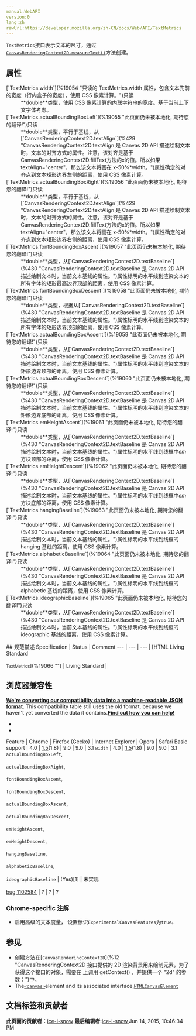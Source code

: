 ```yaml
---
manual:WebAPI
version:0
lang:zh
rawUrl:https://developer.mozilla.org/zh-CN/docs/Web/API/TextMetrics
---
```






`TextMetrics`接口表示文本的尺寸，通过[`CanvasRenderingContext2D.measureText()`](%433 "CanvasRenderingContext2D.measureText() 方法返回一个 TextMetrics 对象，包含关于文本尺寸的信息（例如文本的宽度）。")方法创建。


## 属性<a name="属性"></a>
<dl><dt id=''>[`TextMetrics.width`](%19054 "只读的 TextMetrics.width 属性，包含文本先前的宽度（行内盒子的宽度），使用 CSS 像素计算。")只读</dt><dd>**double**类型，使用 CSS 像素计算的内联字符串的宽度。基于当前上下文字体考虑。</dd><dt id=''>[`TextMetrics.actualBoundingBoxLeft`](%19055 "此页面仍未被本地化, 期待您的翻译!")只读</dt><dd>**double**类型，平行于基线，从[`CanvasRenderingContext2D.textAlign`](%429 "CanvasRenderingContext2D.textAlign 是 Canvas 2D API 描述绘制文本时，文本的对齐方式的属性。注意，该对齐是基于CanvasRenderingContext2D.fillText方法的x的值。所以如果textAlign="center"，那么该文本将画在 x-50%*width。")属性确定的对齐点到文本矩形边界左侧的距离，使用 CSS 像素计算。</dd><dt id=''>[`TextMetrics.actualBoundingBoxRight`](%19056 "此页面仍未被本地化, 期待您的翻译!")只读</dt><dd>**double**类型，平行于基线，从[`CanvasRenderingContext2D.textAlign`](%429 "CanvasRenderingContext2D.textAlign 是 Canvas 2D API 描述绘制文本时，文本的对齐方式的属性。注意，该对齐是基于CanvasRenderingContext2D.fillText方法的x的值。所以如果textAlign="center"，那么该文本将画在 x-50%*width。")属性确定的对齐点到文本矩形边界右侧的距离，使用 CSS 像素计算。</dd><dt id=''>[`TextMetrics.fontBoundingBoxAscent`](%19057 "此页面仍未被本地化, 期待您的翻译!")只读</dt><dd>**double**类型，从[`CanvasRenderingContext2D.textBaseline`](%430 "CanvasRenderingContext2D.textBaseline 是 Canvas 2D API 描述绘制文本时，当前文本基线的属性。")属性标明的水平线到渲染文本的所有字体的矩形最高边界顶部的距离，使用 CSS 像素计算。</dd><dt id=''>[`TextMetrics.fontBoundingBoxDescent`](%19058 "此页面仍未被本地化, 期待您的翻译!")只读</dt><dd>**double**类型，根据从[`CanvasRenderingContext2D.textBaseline`](%430 "CanvasRenderingContext2D.textBaseline 是 Canvas 2D API 描述绘制文本时，当前文本基线的属性。")属性标明的水平线到渲染文本的所有字体的矩形边界顶部的距离，使用 CSS 像素计算。</dd><dt id=''>[`TextMetrics.actualBoundingBoxAscent`](%19059 "此页面仍未被本地化, 期待您的翻译!")只读</dt><dd>**double**类型，从[`CanvasRenderingContext2D.textBaseline`](%430 "CanvasRenderingContext2D.textBaseline 是 Canvas 2D API 描述绘制文本时，当前文本基线的属性。")属性标明的水平线到渲染文本的矩形边界顶部的距离，使用 CSS 像素计算。</dd><dt id=''>[`TextMetrics.actualBoundingBoxDescent`](%19060 "此页面仍未被本地化, 期待您的翻译!")只读</dt><dd>**double**类型，从[`CanvasRenderingContext2D.textBaseline`](%430 "CanvasRenderingContext2D.textBaseline 是 Canvas 2D API 描述绘制文本时，当前文本基线的属性。")属性标明的水平线到渲染文本的矩形边界底部的距离，使用 CSS 像素计算。</dd><dt id=''>[`TextMetrics.emHeightAscent`](%19061 "此页面仍未被本地化, 期待您的翻译!")只读</dt><dd>**double**类型，从[`CanvasRenderingContext2D.textBaseline`](%430 "CanvasRenderingContext2D.textBaseline 是 Canvas 2D API 描述绘制文本时，当前文本基线的属性。")属性标明的水平线到线框中<em>em</em>方块顶部的距离，使用 CSS 像素计算。</dd><dt id=''>[`TextMetrics.emHeightDescent`](%19062 "此页面仍未被本地化, 期待您的翻译!")只读</dt><dd>**double**类型，从[`CanvasRenderingContext2D.textBaseline`](%430 "CanvasRenderingContext2D.textBaseline 是 Canvas 2D API 描述绘制文本时，当前文本基线的属性。")属性标明的水平线到线框中<em>em</em>方块底部的距离，使用 CSS 像素计算。</dd><dt id=''>[`TextMetrics.hangingBaseline`](%19063 "此页面仍未被本地化, 期待您的翻译!")只读</dt><dd>**double**类型，从[`CanvasRenderingContext2D.textBaseline`](%430 "CanvasRenderingContext2D.textBaseline 是 Canvas 2D API 描述绘制文本时，当前文本基线的属性。")属性标明的水平线到线框的 hanging 基线的距离，使用 CSS 像素计算。</dd><dt id=''>[`TextMetrics.alphabeticBaseline`](%19064 "此页面仍未被本地化, 期待您的翻译!")只读</dt><dd>**double**类型，从[`CanvasRenderingContext2D.textBaseline`](%430 "CanvasRenderingContext2D.textBaseline 是 Canvas 2D API 描述绘制文本时，当前文本基线的属性。")属性标明的水平线到线框的 alphabetic 基线的距离，使用 CSS 像素计算。</dd><dt id=''>[`TextMetrics.ideographicBaseline`](%19065 "此页面仍未被本地化, 期待您的翻译!")只读</dt><dd>**double**类型，从[`CanvasRenderingContext2D.textBaseline`](%430 "CanvasRenderingContext2D.textBaseline 是 Canvas 2D API 描述绘制文本时，当前文本基线的属性。")属性标明的水平线到线框的 ideographic 基线的距离，使用 CSS 像素计算。</dd></dl>
## 规范描述<a name="Specifications"></a>
Specification | Status | Comment 
 ---  |  ---  |  ---  | 
[HTML Living Standard<br></br><small>TextMetrics</small>](%19066 "") | Living Standard |  


## 浏览器兼容性<a name="浏览器兼容性"></a>


**[We&#39;re converting our compatibility data into a machine-readable JSON format](%3344 "")**. This compatibility table still uses the old format, because we haven&#39;t yet converted the data it contains.**[Find out how you can help!](%3392 "")**


* 
* 
Feature | Chrome | Firefox (Gecko) | Internet Explorer | Opera | Safari 
Basic support | 4.0 | [1.5](%4776 "Released on 2005-11-25.")(1.8) | 9.0 | 9.0 | 3.1 
`width` | 4.0 | [1.5](%4776 "Released on 2005-11-25.")(1.8) | 9.0 | 9.0 | 3.1 
`actualBoundingBoxLeft`,<br></br>`actualBoundingBoxRight`,<br></br>`fontBoundingBoxAscent`,<br></br>`fontBoundingBoxDescent`,<br></br>`actualBoundingBoxAscent`,<br></br>`actualBoundingBoxDescent`,<br></br>`emHeightAscent`,<br></br>`emHeightDescent`,<br></br>`hangingBaseline`,<br></br>`alphabeticBaseline`,<br></br>`ideographicBaseline` | (Yes)[1] | 未实现<br></br>[bug 1102584](%19067 "Implement extended TextMetrics object") | ? | ? | ? 





### Chrome-specific 注解<a name="Chrome-specific_注解"></a>

* 启用高级的文本度量， 设置标识`ExperimentalCanvasFeatures`为`true。`

## 参见<a name="参见"></a>

* 创建方法在[`CanvasRenderingContext2D`](%12 "CanvasRenderingContext2D 接口提供的 2D 渲染背景用来绘制<canvas>元素，为了获得这个接口的对象，需要在 <canvas> 上调用 getContext() ，并提供一个 "2d" 的参数：")中。
* The[`<canvas>`](%3 "<canvas>元素可被用来通过脚本（通常是JavaScript）绘制图形。比如,它可以被用来绘制图形,制作图片集合,甚至用来实现动画效果。你可以(也应该)在元素标签内写入可提供替代的的代码内容，这些内容将会在在旧的、不支持<canvas>元素的浏览器或是禁用了JavaScript的浏览器内渲染并展现。")element and its associated interface,[`HTMLCanvasElement`](%11 "DOM canvas元素暴露了HTMLCanvasElement接口,该接口提供了用来操作一个canvas元素布局和呈现的属性和方法.HTMLCanvasElement接口继承了element接口的属性和方法.")



## 文档标签和贡献者
**此页面的贡献者：**[ice-i-snow](%4741 "")
**最后编辑者:**[ice-i-snow](%4741 ""),<time>Jun 14, 2015, 10:46:34 PM</time>


